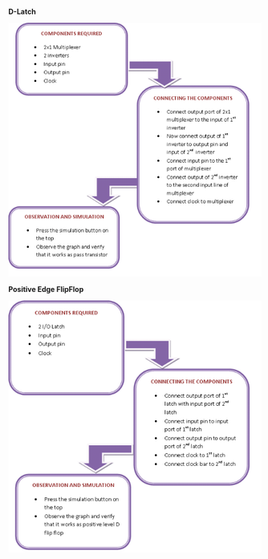 **D-Latch**

<img src="images/dLatch.bmp">

**Positive Edge FlipFlop**

<img src="images/PositiveFlipFlop.bmp">
